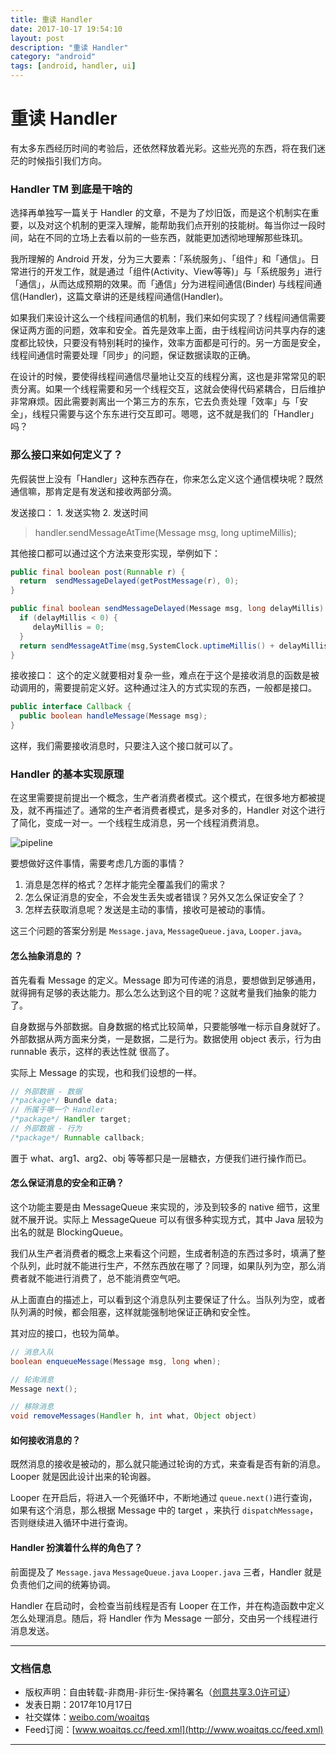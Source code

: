 ```yaml
---
title: 重读 Handler
date: 2017-10-17 19:54:10
layout: post
description: "重读 Handler"
category: "android"
tags: [android, handler, ui]
---
```


# 重读 Handler
有太多东西经历时间的考验后，还依然释放着光彩。这些光亮的东西，将在我们迷茫的时候指引我们方向。

<!--more-->

### Handler TM 到底是干啥的

选择再单独写一篇关于 Handler 的文章，不是为了炒旧饭，而是这个机制实在重要，以及对这个机制的更深入理解，能帮助我们点开别的技能树。每当你过一段时间，站在不同的立场上去看以前的一些东西，就能更加透彻地理解那些珠玑。

我所理解的 Android 开发，分为三大要素：「系统服务」、「组件」和「通信」。日常进行的开发工作，就是通过「组件(Activity、View等等)」与「系统服务」进行「通信」，从而达成预期的效果。而「通信」分为进程间通信(Binder) 与线程间通信(Handler)，这篇文章讲的还是线程间通信(Handler)。

如果我们来设计这么一个线程间通信的机制，我们来如何实现了？线程间通信需要保证两方面的问题，效率和安全。首先是效率上面，由于线程间访问共享内存的速度都比较快，只要没有特别耗时的操作，效率方面都是可行的。另一方面是安全，线程间通信时需要处理「同步」的问题，保证数据读取的正确。

在设计的时候，要使得线程间通信尽量地让交互的线程分离，这也是非常常见的职责分离。如果一个线程需要和另一个线程交互，这就会使得代码紧耦合，日后维护非常麻烦。因此需要剥离出一个第三方的东东，它去负责处理「效率」与「安全」，线程只需要与这个东东进行交互即可。嗯嗯，这不就是我们的「Handler」吗？

<!--more-->

### 那么接口来如何定义了？

先假装世上没有「Handler」这种东西存在，你来怎么定义这个通信模块呢？既然通信嘛，那肯定是有发送和接收两部分滴。

发送接口：
	1. 发送实物
	2. 发送时间

> handler.sendMessageAtTime(Message msg, long uptimeMillis);

其他接口都可以通过这个方法来变形实现，举例如下：

```java
public final boolean post(Runnable r) {
  return  sendMessageDelayed(getPostMessage(r), 0);
}

public final boolean sendMessageDelayed(Message msg, long delayMillis) {
  if (delayMillis < 0) {
     delayMillis = 0;
  }
  return sendMessageAtTime(msg,SystemClock.uptimeMillis() + delayMillis);
}
```

接收接口：
这个的定义就要相对复杂一些，难点在于这个是接收消息的函数是被动调用的，需要提前定义好。这种通过注入的方式实现的东西，一般都是接口。

```java
public interface Callback {
  public boolean handleMessage(Message msg);
}
```

这样，我们需要接收消息时，只要注入这个接口就可以了。

### Handler 的基本实现原理

在这里需要提前提出一个概念，生产者消费者模式。这个模式，在很多地方都被提及，就不再描述了。通常的生产者消费者模式，是多对多的，Handler 对这个进行了简化，变成一对一。一个线程生成消息，另一个线程消费消息。

![pipeline](https://i.loli.net/2019/03/04/5c7c89858b91b.jpg)

要想做好这件事情，需要考虑几方面的事情？
1. 消息是怎样的格式？怎样才能完全覆盖我们的需求？
2. 怎么保证消息的安全，不会发生丢失或者错误？另外又怎么保证安全了？
3. 怎样去获取消息呢？发送是主动的事情，接收可是被动的事情。

这三个问题的答案分别是 `Message.java`, `MessageQueue.java`, `Looper.java`。

#### 怎么抽象消息的 ？

首先看看 Message 的定义。Message 即为可传递的消息，要想做到足够通用，就得拥有足够的表达能力。那么怎么达到这个目的呢？这就考量我们抽象的能力了。

自身数据与外部数据。自身数据的格式比较简单，只要能够唯一标示自身就好了。外部数据从两方面来分类，一是数据，二是行为。数据使用 object 表示，行为由 runnable 表示，这样的表达性就 很高了。

实际上 Message 的实现，也和我们设想的一样。

```java
// 外部数据 - 数据
/*package*/ Bundle data;
// 所属于哪一个 Handler
/*package*/ Handler target;
// 外部数据 - 行为
/*package*/ Runnable callback;
```

置于 what、arg1、arg2、obj 等等都只是一层糖衣，方便我们进行操作而已。

#### 怎么保证消息的安全和正确？

这个功能主要是由 MessageQueue 来实现的，涉及到较多的 native 细节，这里就不展开说。实际上 MessageQueue 可以有很多种实现方式，其中 Java 层较为出名的就是 BlockingQueue。

我们从生产者消费者的概念上来看这个问题，生成者制造的东西过多时，填满了整个队列，此时就不能进行生产，不然东西放在哪了？同理，如果队列为空，那么消费者就不能进行消费了，总不能消费空气吧。

从上面直白的描述上，可以看到这个消息队列主要保证了什么。当队列为空，或者队列满的时候，都会阻塞，这样就能强制地保证正确和安全性。

其对应的接口，也较为简单。

```java
// 消息入队
boolean enqueueMessage(Message msg, long when);

// 轮询消息
Message next();

// 移除消息
void removeMessages(Handler h, int what, Object object)
```

#### 如何接收消息的？

既然消息的接收是被动的，那么就只能通过轮询的方式，来查看是否有新的消息。Looper 就是因此设计出来的轮询器。

Looper 在开启后，将进入一个死循环中，不断地通过 `queue.next()`进行查询，如果有这个消息，那么根据 Message 中的 target ，来执行 `dispatchMessage`，否则继续进入循环中进行查询。

#### Handler 扮演着什么样的角色了？

 前面提及了 `Message.java`  `MessageQueue.java`  `Looper.java` 三者，Handler 就是负责他们之间的统筹协调。

Handler 在启动时，会检查当前线程是否有 Looper 在工作，并在构造函数中定义怎么处理消息。随后，将 Handler 作为 Message 一部分，交由另一个线程进行消息发送。

-----------------

### 文档信息

* 版权声明：自由转载-非商用-非衍生-保持署名（[创意共享3.0许可证](http://creativecommons.org/licenses/by-nc-nd/3.0/deed.zh)）
* 发表日期：2017年10月17日
* 社交媒体：[weibo.com/woaitqs](http://weibo.com/woaitqs)
* Feed订阅：[www.woaitqs.cc/feed.xml](http://www.woaitqs.cc/feed.xml)

-----------------
